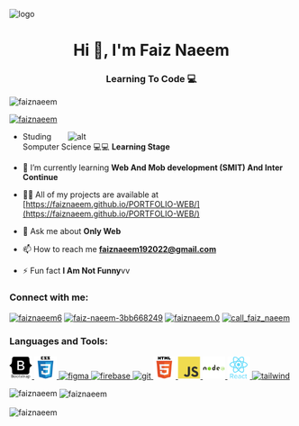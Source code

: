 ![logo](https://mir-s3-cdn-cf.behance.net/project_modules/max_1200/79731568097599.5b50bca477735.jpg)
<h1 align="center">Hi 🤗, I'm Faiz Naeem</h1>
<h3 align="center">Learning To Code 💻</h3>

<p align="left"> <img src="https://komarev.com/ghpvc/?username=faiznaeem&label=Profile%20views&color=0e75b6&style=flat" alt="faiznaeem" /> </p>

<p align="left"> <a href="https://github.com/ryo-ma/github-profile-trophy"><img src="https://github-profile-trophy.vercel.app/?username=faiznaeem" alt="faiznaeem" /></a> </p>
<img align="right" width="400"  src="https://cdn.dribbble.com/users/1162077/screenshots/3848914/programmer.gif" alt="alt" >

- Studing Somputer Science 💻💻 **Learning Stage**

- 🌱 I’m currently learning **Web And Mob development (SMIT) And Inter Continue**

- 👨‍💻 All of my projects are available at [https://faiznaeem.github.io/PORTFOLIO-WEB/](https://faiznaeem.github.io/PORTFOLIO-WEB/)

- 💬 Ask me about **Only Web**

- 📫 How to reach me **faiznaeem192022@gmail.com**

- ⚡ Fun fact **I Am Not Funny**vv

<h3 align="left">Connect with me:</h3>
<p align="left">
<a href="https://twitter.com/faiznaeem6" target="blank"><img align="center" src="https://raw.githubusercontent.com/rahuldkjain/github-profile-readme-generator/master/src/images/icons/Social/twitter.svg" alt="faiznaeem6" height="30" width="40" /></a>
<a href="https://linkedin.com/in/faiz-naeem-3bb668249" target="blank"><img align="center" src="https://raw.githubusercontent.com/rahuldkjain/github-profile-readme-generator/master/src/images/icons/Social/linked-in-alt.svg" alt="faiz-naeem-3bb668249" height="30" width="40" /></a>
<a href="https://fb.com/faiznaeem.0" target="blank"><img align="center" src="https://raw.githubusercontent.com/rahuldkjain/github-profile-readme-generator/master/src/images/icons/Social/facebook.svg" alt="faiznaeem.0" height="30" width="40" /></a>
<a href="https://instagram.com/call_faiz_naeem" target="blank"><img align="center" src="https://raw.githubusercontent.com/rahuldkjain/github-profile-readme-generator/master/src/images/icons/Social/instagram.svg" alt="call_faiz_naeem" height="30" width="40" /></a>
</p>

<h3 align="left">Languages and Tools:</h3>
<p align="left"> <a href="https://getbootstrap.com" target="_blank" rel="noreferrer"> <img src="https://raw.githubusercontent.com/devicons/devicon/master/icons/bootstrap/bootstrap-plain-wordmark.svg" alt="bootstrap" width="40" height="40"/> </a> <a href="https://www.w3schools.com/css/" target="_blank" rel="noreferrer"> <img src="https://raw.githubusercontent.com/devicons/devicon/master/icons/css3/css3-original-wordmark.svg" alt="css3" width="40" height="40"/> </a> <a href="https://www.figma.com/" target="_blank" rel="noreferrer"> <img src="https://www.vectorlogo.zone/logos/figma/figma-icon.svg" alt="figma" width="40" height="40"/> </a> <a href="https://firebase.google.com/" target="_blank" rel="noreferrer"> <img src="https://www.vectorlogo.zone/logos/firebase/firebase-icon.svg" alt="firebase" width="40" height="40"/> </a> <a href="https://git-scm.com/" target="_blank" rel="noreferrer"> <img src="https://www.vectorlogo.zone/logos/git-scm/git-scm-icon.svg" alt="git" width="40" height="40"/> </a> <a href="https://www.w3.org/html/" target="_blank" rel="noreferrer"> <img src="https://raw.githubusercontent.com/devicons/devicon/master/icons/html5/html5-original-wordmark.svg" alt="html5" width="40" height="40"/> </a> <a href="https://developer.mozilla.org/en-US/docs/Web/JavaScript" target="_blank" rel="noreferrer"> <img src="https://raw.githubusercontent.com/devicons/devicon/master/icons/javascript/javascript-original.svg" alt="javascript" width="40" height="40"/> </a> <a href="https://nodejs.org" target="_blank" rel="noreferrer"> <img src="https://raw.githubusercontent.com/devicons/devicon/master/icons/nodejs/nodejs-original-wordmark.svg" alt="nodejs" width="40" height="40"/> </a> <a href="https://reactjs.org/" target="_blank" rel="noreferrer"> <img src="https://raw.githubusercontent.com/devicons/devicon/master/icons/react/react-original-wordmark.svg" alt="react" width="40" height="40"/> </a> <a href="https://tailwindcss.com/" target="_blank" rel="noreferrer"> <img src="https://www.vectorlogo.zone/logos/tailwindcss/tailwindcss-icon.svg" alt="tailwind" width="40" height="40"/> </a> </p>

<p><img align="left" src="https://github-readme-stats.vercel.app/api/top-langs?username=faiznaeem&show_icons=true&locale=en&layout=compact" alt="faiznaeem" /></p>

<p>&nbsp;<img align="center" src="https://github-readme-stats.vercel.app/api?username=faiznaeem&show_icons=true&locale=en" alt="faiznaeem" /></p>

<p><img align="center" src="https://github-readme-streak-stats.herokuapp.com/?user=faiznaeem&" alt="faiznaeem" /></p>
